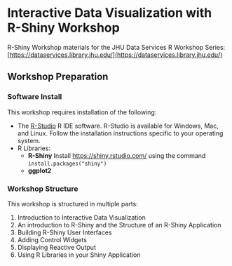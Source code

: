 # Interactive Data Visualization with R-Shiny Workshop
R-Shiny Workshop materials for the JHU Data Services R Workshop Series: [https://dataservices.library.jhu.edu/](https://dataservices.library.jhu.edu/)

## Workshop Preparation

### Software Install
This workshop requires installation of the following:

* The [R-Studio](https://rstudio.com/products/rstudio/download) R IDE software. R-Studio is available for Windows, Mac, and Linux. Follow the installation instructions specific to your operating system.
* R Libraries:
  * **R-Shiny** Install https://shiny.rstudio.com/ using the command `install.packages("shiny")`
  * **ggplot2**
  
### Workshop Structure

This workshop is structured in multiple parts:
1. Introduction to Interactive Data Visualization
2. An introduction to R-Shiny and the Structure of an R-Shiny Application
3. Building R-Shiny User Interfaces
4. Adding Control Widgets
5. Displaying Reactive Output
6. Using R Libraries in your Shiny Application
